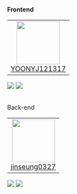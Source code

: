 <br/>
<br/>

  <b>Frontend</b>
  <table> 
    <tr> 
      <td align="center">
        <a href="https://github.com/yoon121317" >
        <img src="https://avatars.githubusercontent.com/yoon121317" width="100px" height="100px" /> 
        <br />YOONYJ121317</a> 
        </td> 
    </tr> 
  </table>
  <div display="flex">
    <img src="https://img.shields.io/badge/html5-%23E34F26.svg?style=for-the-badge&logo=html5&logoColor=white" />
    <img src="https://img.shields.io/badge/css3-%231572B6.svg?style=for-the-badge&logo=css3&logoColor=white" />
  </div>
  <br/> 

  
  <p>Back-end</p>
  <table> 
    <tr> 
      <td align="center">
         <a href="https://github.com/jinseung0327" ><img src="https://avatars.githubusercontent.com/jinseung0327 " width="100px" height="100px" /> <br />jinseung0327 </a>
      </td> 
    </tr> 
  </table>
  <div display="flex">
    <img src="https://img.shields.io/badge/ruby-%23CC342D.svg?style=for-the-badge&logo=ruby&logoColor=white" />
    <img src="https://img.shields.io/badge/rails-%23CC0000.svg?style=for-the-badge&logo=ruby-on-rails&logoColor=white" />
  </div>

  <br/>